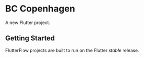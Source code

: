 # BC Copenhagen

A new Flutter project.

## Getting Started

FlutterFlow projects are built to run on the Flutter _stable_ release.
